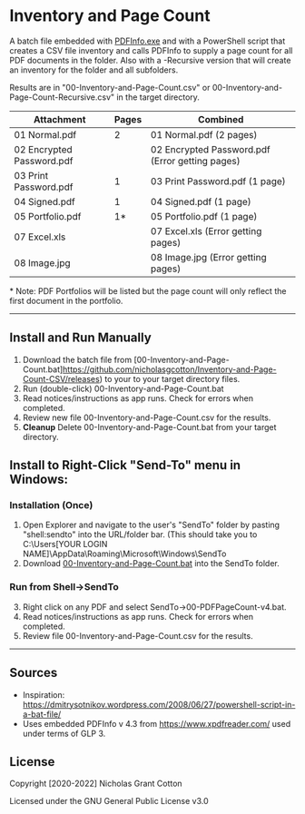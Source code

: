 # Inventory and Page Count
A batch file embedded with [PDFInfo.exe](https://www.xpdfreader.com/) and with a PowerShell script that creates a CSV file inventory and calls PDFInfo to supply a page count for all PDF documents in the folder. Also with a -Recursive version that will create an inventory for the folder and all subfolders.

Results are in "00-Inventory-and-Page-Count.csv" or 00-Inventory-and-Page-Count-Recursive.csv" in the target directory.

|Attachment|Pages |Combined|
|---|---|----------------|
|01 Normal.pdf | 2 |01 Normal.pdf (2 pages)|
|02 Encrypted Password.pdf|      | 02 Encrypted Password.pdf (Error getting pages)|
03 Print Password.pdf | 1 | 03 Print Password.pdf (1 page)|
04 Signed.pdf | 1 | 04 Signed.pdf (1 page)|
05 Portfolio.pdf | 1* | 05 Portfolio.pdf (1 page)|
07 Excel.xls | | 07 Excel.xls (Error getting pages)|
08 Image.jpg |  | 08 Image.jpg (Error getting pages)|
 

\* Note: PDF Portfolios will be listed but the page count will only reflect the first document in the portfolio. 

---
## Install and Run Manually 
1. Download the batch file from [00-Inventory-and-Page-Count.bat]https://github.com/nicholasgcotton/Inventory-and-Page-Count-CSV/releases) to your to your target directory files.
2. Run (double-click) 00-Inventory-and-Page-Count.bat
3. Read notices/instructions as app runs. Check for errors when completed.
4. Review new file 00-Inventory-and-Page-Count.csv for the results.
5. **Cleanup** Delete 00-Inventory-and-Page-Count.bat from your target directory.

## Install to Right-Click "Send-To" menu in Windows:
### Installation (Once)
1. Open Explorer and navigate to the user's "SendTo" folder by pasting "shell:sendto" into the URL/folder bar.
(This should take you to C:\Users\[YOUR LOGIN NAME]\AppData\Roaming\Microsoft\Windows\SendTo
2. Download [00-Inventory-and-Page-Count.bat](https://github.com/nicholasgcotton/Inventory-and-Page-Count-CSV/releases) into the SendTo folder.
### Run from Shell->SendTo
3. Right click on any PDF and select SendTo->00-PDFPageCount-v4.bat. 
4. Read notices/instructions as app runs. Check for errors when completed.
5. Review  file 00-Inventory-and-Page-Count.csv for the results.
---

## Sources
- Inspiration: https://dmitrysotnikov.wordpress.com/2008/06/27/powershell-script-in-a-bat-file/
- Uses embedded PDFInfo v 4.3 from https://www.xpdfreader.com/ used under terms of GLP 3.

## License

Copyright [2020-2022] Nicholas Grant Cotton

Licensed under the GNU General Public License v3.0
